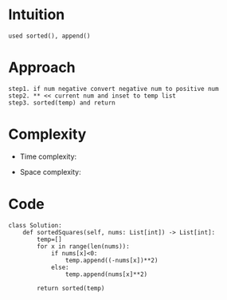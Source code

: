 # Intuition
<!-- Describe your first thoughts on how to solve this problem. -->
    used sorted(), append()
# Approach
<!-- Describe your approach to solving the problem. -->
    step1. if num negative convert negative num to positive num
    step2. ** << current num and inset to temp list
    step3. sorted(temp) and return 
# Complexity
- Time complexity:
<!-- Add your time complexity here, e.g. $$O(n)$$ -->

- Space complexity:
<!-- Add your space complexity here, e.g. $$O(n)$$ -->

# Code
```
class Solution:
    def sortedSquares(self, nums: List[int]) -> List[int]:
        temp=[]
        for x in range(len(nums)):
            if nums[x]<0:
                temp.append((-nums[x])**2)
            else:
                temp.append(nums[x]**2)

        return sorted(temp)
```